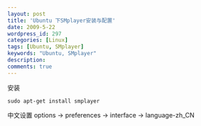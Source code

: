 ```yaml
---
layout: post
title: 'Ubuntu 下SMplayer安装与配置'
date: 2009-5-22
wordpress_id: 297
categories: [Linux]
tags: [Ubuntu, SMplayer]
keywords: "Ubuntu, SMplayer"
description: 
comments: true
---
```


安装

```
sudo apt-get install smplayer
```

中文设置
options -> preferences -> interface -> language-zh_CN
